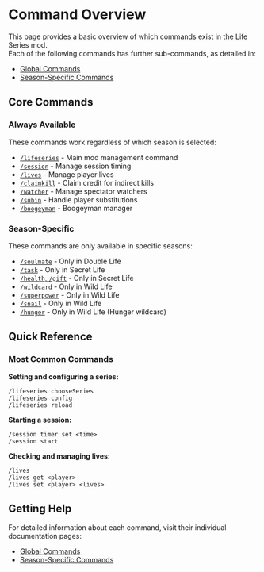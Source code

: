 # Command Overview

This page provides a basic overview of which commands exist in the Life Series mod.<br>
Each of the following commands has further sub-commands, as detailed in:
- [Global Commands](/commands/global)
- [Season-Specific Commands](/commands/season-specific)

## Core Commands

### Always Available
These commands work regardless of which season is selected:

- [`/lifeseries`](/commands/detailed/lifeseries) - Main mod management command
- [`/session`](/commands/detailed/session) - Manage session timing
- [`/lives`](/commands/detailed/lives) - Manage player lives
- [`/claimkill`](/commands/detailed/claimkill) - Claim credit for indirect kills
- [`/watcher`](/commands/detailed/watcher) - Manage spectator watchers
- [`/subin`](/commands/detailed/subin) - Handle player substitutions
- [`/boogeyman`](/commands/detailed/boogeyman) - Boogeyman manager

### Season-Specific
These commands are only available in specific seasons:

- [`/soulmate`](/commands/detailed/soulmate) - Only in Double Life
- [`/task`](/commands/detailed/task) - Only in Secret Life
- [`/health`, `/gift`](/commands/detailed/health) - Only in Secret Life
- [`/wildcard`](/commands/detailed/wildcard) - Only in Wild Life
- [`/superpower`](/commands/detailed/superpower) - Only in Wild Life
- [`/snail`](/commands/detailed/snail) - Only in Wild Life
- [`/hunger`](/commands/detailed/hunger) - Only in Wild Life (Hunger wildcard)

## Quick Reference

### Most Common Commands

**Setting and configuring a series:**
```
/lifeseries chooseSeries
/lifeseries config
/lifeseries reload
```

**Starting a session:**
```
/session timer set <time>
/session start
```

**Checking and managing lives:**
```
/lives
/lives get <player>
/lives set <player> <lives>
```

## Getting Help

For detailed information about each command, visit their individual documentation pages:

- [Global Commands](/commands/global)
- [Season-Specific Commands](/commands/season-specific)
